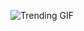 
<!-- GIF_SECTION -->
![Trending GIF](https://media2.giphy.com/media/v1.Y2lkPThiYjIxNzcyMXlkM2RxOW5odWp2c3c3aHNwZDY2ZTUxcXQwaHhiejl1bHhyNjVxdCZlcD12MV9naWZzX3NlYXJjaCZjdD1n/gmg7s5bBQzlN6/giphy.gif)
<!-- END_GIF_SECTION -->
